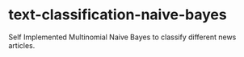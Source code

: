 # text-classification-naive-bayes
Self Implemented Multinomial Naive Bayes to classify different news articles.
